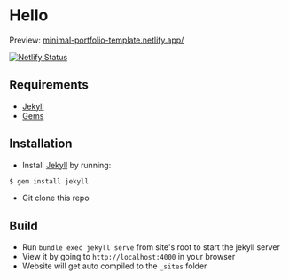 # Hello

Preview: [minimal-portfolio-template.netlify.app/](https://minimal-portfolio-template.netlify.app/)

[![Netlify Status](https://api.netlify.com/api/v1/badges/d529299a-9167-4542-8f97-3d7865414510/deploy-status)](https://app.netlify.com/sites/namzo/deploys)

## Requirements
- [Jekyll](https://jekyllrb.com/)
- [Gems](http://rubygems.org/)

## Installation
- Install [Jekyll](https://jekyllrb.com/) by running:
```bash
$ gem install jekyll
```
- Git clone this repo

## Build
- Run `bundle exec jekyll serve` from site's root to start the jekyll server
- View it by going to `http://localhost:4000` in your browser
- Website will get auto compiled to the `_sites` folder
